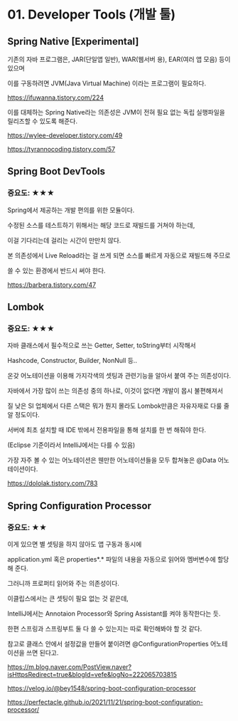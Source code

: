 
# 01. Developer Tools (개발 툴)



## Spring Native [Experimental]

기존의 자바 프로그램은, JAR(단일앱 일반), WAR(웹서버 용), EAR(여러 앱 모음) 등이 있으며

이를 구동하려면 JVM(Java Virtual Machine) 이라는 프로그램이 필요하다.

https://ifuwanna.tistory.com/224

이를 대체하는 Spring Native라는 의존성은 JVM이 전혀 필요 없는 독립 실행파일을 릴리즈할 수 있도록 해준다. 

https://wylee-developer.tistory.com/49

https://tyrannocoding.tistory.com/57



## Spring Boot DevTools

### 중요도: ★★★

Spring에서 제공하는 개발 편의를 위한 모듈이다.

수정된 소스를 테스트하기 위해서는 해당 코드로 재빌드를 거쳐야 하는데,

이걸 기다리는데 걸리는 시간이 만만치 않다.

본 의존성에서 Live Reload라는 걸 쓰게 되면 소스를 빠르게 자동으로 재빌드해 주므로

쓸 수 있는 환경에서 반드시 써야 한다.

https://barbera.tistory.com/47



## Lombok

### 중요도: ★★★

자바 클래스에서 필수적으로 쓰는 Getter, Setter, toString부터 시작해서

Hashcode, Constructor, Builder, NonNull 등..

온갖 어노테이션을 이용해 가지각색의 셋팅과 관련기능을 알아서 붙여 주는 의존성이다.

자바에서 가장 많이 쓰는 의존성 중의 하나로, 이것이 없다면 개발이 몹시 불편해져서

질 낮은 SI 업체에서 다른 스택은 뭐가 뭔지 몰라도 Lombok만큼은 자유자재로 다룰 줄 알 정도이다.

서버에 최초 설치할 때 IDE 밖에서 전용파일을 통해 설치를 한 번 해줘야 한다.

(Eclipse 기준이라서 IntelliJ에서는 다를 수 있음)

가장 자주 볼 수 있는 어노테이션은 웬만한 어노테이션들을 모두 합쳐놓은 @Data 어노테이션이다.

https://dololak.tistory.com/783



## Spring Configuration Processor

### 중요도: ★★

이게 있으면 별 셋팅을 하지 않아도 앱 구동과 동시에

application.yml 혹은 properties*.* 파일의 내용을 자동으로 읽어와 멤버변수에 할당해 준다.

그러니까 프로퍼티 읽어와 주는 의존성이다.

이클립스에서는 큰 셋팅이 필요 없는 것 같은데,

IntelliJ에서는 Annotaion Processor와 Spring Assistant를 켜야 동작한다는 듯.

한편 스프링과 스프링부트 둘 다 쓸 수 있는지는 따로 확인해봐야 할 것 같다.

참고로 클래스 안에서 설정값을 만들어 붙이려면 @ConfigurationProperties 어노테이션을 쓰면 된다고.   

https://m.blog.naver.com/PostView.naver?isHttpsRedirect=true&blogId=vefe&logNo=222065703815

https://velog.io/@bey1548/spring-boot-configuration-processor

https://perfectacle.github.io/2021/11/21/spring-boot-configuration-processor/
